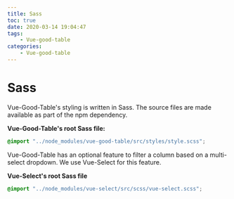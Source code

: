 ```yaml
---
title: Sass
toc: true
date: 2020-03-14 19:04:47
tags:
	- Vue-good-table
categories:
	- Vue-good-table
---
```


# Sass

Vue-Good-Table's styling is written in Sass. The source files are made available as part of the npm dependency.

**Vue-Good-Table's root Sass file:**

```scss
@import "../node_modules/vue-good-table/src/styles/style.scss";
```

Vue-Good-Table has an optional feature to filter a column based on a multi-select dropdown. We use Vue-Select for this feature.

**Vue-Select's root Sass file**

```scss
@import "../node_modules/vue-select/src/scss/vue-select.scss";
```
